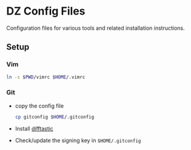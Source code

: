 # DZ Config Files

Configuration files for various tools and related installation instructions.

## Setup

### Vim

```sh
ln -s $PWD/vimrc $HOME/.vimrc
```

### Git

* copy the config file

  ```sh
  cp gitconfig $HOME/.gitconfig
  ```

* Install [difftastic](https://difftastic.wilfred.me.uk/)
* Check/update the signing key in `$HOME/.gitconfig`

